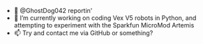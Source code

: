 - 👋 @GhostDog042 reportin'
- 🌱 I’m currently working on coding Vex V5 robots in Python, and attempting to experiment with the Sparkfun MicroMod Artemis
- 📫 Try and contact me via GitHub or something?

<!---
GhostDog042/GhostDog042 is a ✨ special ✨ repository because its `README.md` (this file) appears on your GitHub profile.
You can click the Preview link to take a look at your changes.
--->
